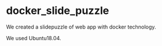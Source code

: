 # docker_slide_puzzle
 We created a slidepuzzle of web app with docker technology.
 
 We used Ubuntu18.04.
